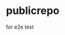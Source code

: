 # publicrepo
for e2e test



































































































































































